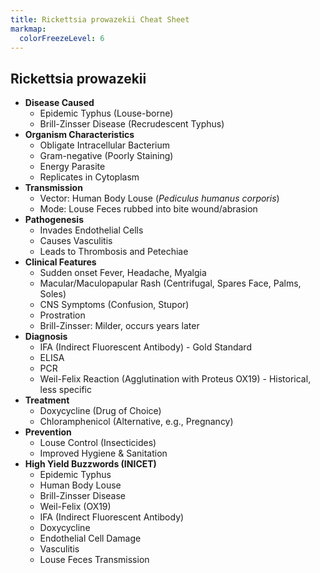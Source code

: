 ```yaml
---
title: Rickettsia prowazekii Cheat Sheet
markmap:
  colorFreezeLevel: 6
---
```


## Rickettsia prowazekii

-   **Disease Caused**
    -   Epidemic Typhus (Louse-borne)
    -   Brill-Zinsser Disease (Recrudescent Typhus)
-   **Organism Characteristics**
    -   Obligate Intracellular Bacterium
    -   Gram-negative (Poorly Staining)
    -   Energy Parasite
    -   Replicates in Cytoplasm
-   **Transmission**
    -   Vector: Human Body Louse (*Pediculus humanus corporis*)
    -   Mode: Louse Feces rubbed into bite wound/abrasion
-   **Pathogenesis**
    -   Invades Endothelial Cells
    -   Causes Vasculitis
    -   Leads to Thrombosis and Petechiae
-   **Clinical Features**
    -   Sudden onset Fever, Headache, Myalgia
    -   Macular/Maculopapular Rash (Centrifugal, Spares Face, Palms, Soles)
    -   CNS Symptoms (Confusion, Stupor)
    -   Prostration
    -   Brill-Zinsser: Milder, occurs years later
-   **Diagnosis**
    -   IFA (Indirect Fluorescent Antibody) - Gold Standard
    -   ELISA
    -   PCR
    -   Weil-Felix Reaction (Agglutination with Proteus OX19) - Historical, less specific
-   **Treatment**
    -   Doxycycline (Drug of Choice)
    -   Chloramphenicol (Alternative, e.g., Pregnancy)
-   **Prevention**
    -   Louse Control (Insecticides)
    -   Improved Hygiene & Sanitation
-   **High Yield Buzzwords (INICET)**
    -   Epidemic Typhus
    -   Human Body Louse
    -   Brill-Zinsser Disease
    -   Weil-Felix (OX19)
    -   IFA (Indirect Fluorescent Antibody)
    -   Doxycycline
    -   Endothelial Cell Damage
    -   Vasculitis
    -   Louse Feces Transmission


